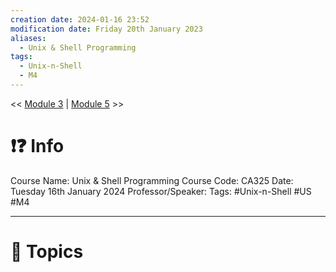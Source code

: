 ```yaml
---
creation date: 2024-01-16 23:52
modification date: Friday 20th January 2023
aliases:
  - Unix & Shell Programming
tags:
  - Unix-n-Shell
  - M4
---
```


<< [Module 3](Sem_6/Unix%20&%20Shell%20Programming/Notes/Module_3.md)  | [Module 5](Sem_6/Unix%20&%20Shell%20Programming/Notes/Module_5.md) >>

# ❗❓ Info
Course Name: Unix & Shell Programming
Course Code: CA325
Date: Tuesday 16th January 2024
Professor/Speaker: 
Tags: #Unix-n-Shell #US #M4

---
# 📃 Topics